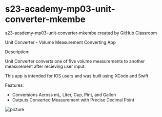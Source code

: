 # s23-academy-mp03-unit-converter-mkembe
s23-academy-mp03-unit-converter-mkembe created by GitHub Classroom

Unit Converter - Volume Measurement Converting App

Description:

Unit Converter converts one of five volume measurements to another measurement after recieving user input. 

This app is intended for IOS users and was built using XCode and Swift

Features:

- Conversions Across mL, Liter, Cup, Pint, and Gallon 
- Outputs Converted Measurement with Precise Decimal Point

![picture](https://github.com/appteamcarolina/s23-academy-mp03-unit-converter-mkembe/blob/main/unitconverter.png?raw=true)
